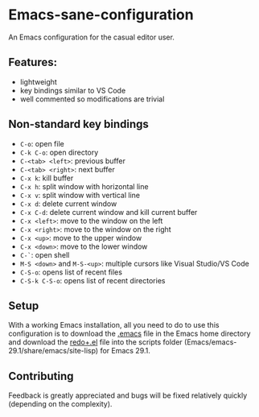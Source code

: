 # Emacs-sane-configuration
An Emacs configuration for the casual editor user.

## Features:
- lightweight
- key bindings similar to VS Code
- well commented so modifications are trivial

## Non-standard key bindings
- `C-o`: open file
- `C-k C-o`: open directory
- `C-<tab> <left>`: previous buffer
- `C-<tab> <right>`: next buffer
- `C-x k`: kill buffer
- `C-x h`: split window with horizontal line
- `C-x v`: split window with vertical line
- `C-x d`: delete current window
- `C-x C-d`: delete current window and kill current buffer
- `C-x <left>`: move to the window on the left
- `C-x <right>`: move to the window on the right
- `C-x <up>`: move to the upper window
- `C-x <down>`: move to the lower window
- `` C-` ``: open shell
- `M-S <down>` and `M-S-<up>`: multiple cursors like Visual Studio/VS Code
- `C-S-o`: opens list of recent files
- `C-S-k C-S-o`: opens list of recent directories

## Setup
With a working Emacs installation, all you need to do to use this configuration is to download the [.emacs](https://github.com/bogdanmaciuca/Emacs-sane-configuration/blob/main/.emacs) file in the Emacs home directory and download the [redo+.el](https://www.emacswiki.org/emacs/download/redo%2b.el) file into the scripts folder (Emacs/emacs-29.1/share/emacs/site-lisp) for Emacs 29.1.

## Contributing
Feedback is greatly appreciated and bugs will be fixed relatively quickly (depending on the complexity).
